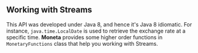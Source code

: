 ## Working with Streams

This API was developed under Java 8, and hence it's Java 8 idiomatic. For instance, `java.time.LocalDate` is used to retrieve the exchange rate at a specific time. **Moneta** provides some higher order functions in `MonetaryFunctions` class that help you working with Streams.
